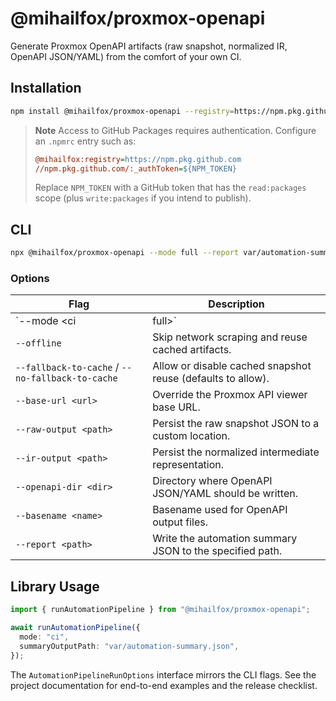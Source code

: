 # @mihailfox/proxmox-openapi

Generate Proxmox OpenAPI artifacts (raw snapshot, normalized IR, OpenAPI JSON/YAML) from the comfort of your own CI.

## Installation

```bash
npm install @mihailfox/proxmox-openapi --registry=https://npm.pkg.github.com
```

> **Note**
> Access to GitHub Packages requires authentication. Configure an `.npmrc` entry such as:
>
> ```ini
> @mihailfox:registry=https://npm.pkg.github.com
> //npm.pkg.github.com/:_authToken=${NPM_TOKEN}
> ```
>
> Replace `NPM_TOKEN` with a GitHub token that has the `read:packages` scope (plus `write:packages` if you intend to publish).

## CLI

```bash
npx @mihailfox/proxmox-openapi --mode full --report var/automation-summary.json
```

### Options

| Flag | Description |
| ---- | ----------- |
| `--mode <ci|full>` | Select the automation mode (defaults to `ci`). |
| `--offline` | Skip network scraping and reuse cached artifacts. |
| `--fallback-to-cache` / `--no-fallback-to-cache` | Allow or disable cached snapshot reuse (defaults to allow). |
| `--base-url <url>` | Override the Proxmox API viewer base URL. |
| `--raw-output <path>` | Persist the raw snapshot JSON to a custom location. |
| `--ir-output <path>` | Persist the normalized intermediate representation. |
| `--openapi-dir <dir>` | Directory where OpenAPI JSON/YAML should be written. |
| `--basename <name>` | Basename used for OpenAPI output files. |
| `--report <path>` | Write the automation summary JSON to the specified path. |

## Library Usage

```ts
import { runAutomationPipeline } from "@mihailfox/proxmox-openapi";

await runAutomationPipeline({
  mode: "ci",
  summaryOutputPath: "var/automation-summary.json",
});
```

The `AutomationPipelineRunOptions` interface mirrors the CLI flags. See the project documentation for end-to-end
examples and the release checklist.
